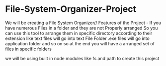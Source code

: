# File-System-Organizer-Project
We will be creating a File System Organizer//
Features of the Project -
If you have numerous Files in a folder and they are not Properly arranged
So you can use this tool to arrange them in specific directory according to their extension
like text files will go into text File Folder .exe files will go into application folder and so on
so at the end you will have a arranged set of files in specific folders

we will be using built in node modules like fs and path to  create this project

